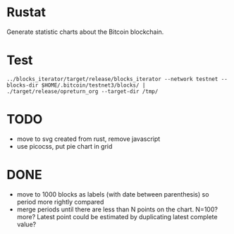 # Rustat

Generate statistic charts about the Bitcoin blockchain.

# Test

```
../blocks_iterator/target/release/blocks_iterator --network testnet --blocks-dir $HOME/.bitcoin/testnet3/blocks/ | ./target/release/opreturn_org --target-dir /tmp/
```

# TODO

* move to svg created from rust, remove javascript
* use picocss, put pie chart in grid

# DONE

* move to 1000 blocks as labels (with date between parenthesis) so period more rightly compared
* merge periods until there are less than N points on the chart. N=100? more? Latest point could be estimated by duplicating latest complete value?

